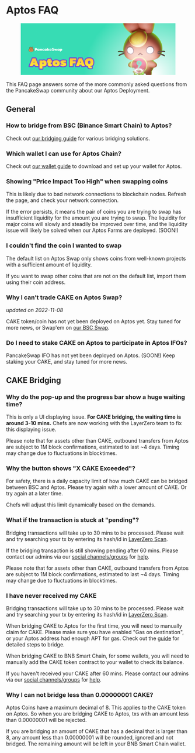 # Aptos FAQ

<figure><img src="../.gitbook/assets/Aptos-faq-header.png" alt=""><figcaption></figcaption></figure>

This FAQ page answers some of the more commonly asked questions from the PancakeSwap community about our Aptos Deployment.

## General

### How to bridge from BSC (Binance Smart Chain) to Aptos?

Check out [our bridging guide](aptos-coin-guide.md) for various bridging solutions.

### Which wallet I can use for Aptos Chain?

Check out [our wallet guide](wallet-guide.md) to download and set up your wallet for Aptos.

### Showing "Price Impact Too High" when swapping coins

This is likely due to bad network connections to blockchain nodes. Refresh the page, and check your network connection.

If the error persists, it means the pair of coins you are trying to swap has insufficient liquidity for the amount you are trying to swap. The liquidity for major coins will slowly and steadily be improved over time, and the liquidity issue will likely be solved when our Aptos Farms are deployed. (SOON!)

### I couldn't find the coin I wanted to swap

The default list on Aptos Swap only shows coins from well-known projects with a sufficient amount of liquidity.

If you want to swap other coins that are not on the default list, import them using their coin address.

### Why I can’t trade CAKE on Aptos Swap?

_updated on 2022-11-08_

CAKE token/coin has not yet been deployed on Aptos yet. Stay tuned for more news, or Swap'em on [our BSC Swap](https://pancakeswap.finance/swap?inputCurrency=BNB\&outputCurrency=0x0E09FaBB73Bd3Ade0a17ECC321fD13a19e81cE82).

### Do I need to stake CAKE on Aptos to participate in Aptos IFOs?

PancakeSwap IFO has not yet been deployed on Aptos. (SOON!) Keep staking your CAKE, and stay tuned for more news.

## CAKE Bridging

### Why do the pop-up and the progress bar show a huge waiting time?

This is only a UI displaying issue. **For CAKE bridging, the waiting time is around 3-10 mins.** Chefs are now working with the LayerZero team to fix this displaying issue.

Please note that for assets other than CAKE, outbound transfers from Aptos are subject to 1M block confirmations, estimated to last \~4 days. Timing may change due to fluctuations in blocktimes.

### Why the button shows "X CAKE Exceeded"?

For safety, there is a daily capacity limit of how much CAKE can be bridged between BSC and Aptos. Please try again with a lower amount of CAKE. Or try again at a later time.

Chefs will adjust this limit dynamically based on the demands.

### What if the transaction is stuck at "pending"?&#x20;

Bridging transactions will take up to 30 mins to be processed. Please wait and try searching your tx by entering its hash/id in [LayerZero Scan](https://layerzeroscan.com/).

If the bridging transaction is still showing pending after 60 mins. Please contact our admins via our [social channels/groups](../contact-us/telegram.md) for [help](../help/).

Please note that for assets other than CAKE, outbound transfers from Aptos are subject to 1M block confirmations, estimated to last \~4 days. Timing may change due to fluctuations in blocktimes.

### I have never received my CAKE

Bridging transactions will take up to 30 mins to be processed. Please wait and try searching your tx by entering its hash/id in [LayerZero Scan](https://layerzeroscan.com/).

When bridging CAKE to Aptos for the first time, you will need to manually claim for CAKE. Please make sure you have enabled "Gas on destination", or your Aptos address had enough APT for gas. Check out the [guide](cake-bridging-guide.md) for detailed steps to bridge.

When bridging CAKE to BNB Smart Chain, for some wallets, you will need to manually add the CAKE token contract to your wallet to check its balance.

If you haven't received your CAKE after 60 mins. Please contact our admins via our [social channels/groups](../contact-us/telegram.md) for [help](../help/).

### Why I can not bridge less than 0.00000001 CAKE?

Aptos Coins have a maximum decimal of 8. This applies to the CAKE token on Aptos. So when you are bridging CAKE to Aptos, txs with an amount less than 0.00000001 will be rejected.&#x20;

If you are bridging an amount of CAKE that has a decimal that is larger than 8, any amount less than 0.00000001 will be rounded, ignored and not bridged. The remaining amount will be left in your BNB Smart Chain wallet.


